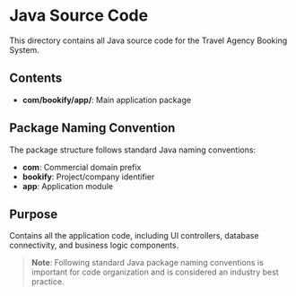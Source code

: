 # Java Source Code

This directory contains all Java source code for the Travel Agency Booking System.

## Contents

- **com/bookify/app/**: Main application package

## Package Naming Convention

The package structure follows standard Java naming conventions:

- **com**: Commercial domain prefix
- **bookify**: Project/company identifier
- **app**: Application module

## Purpose

Contains all the application code, including UI controllers, database connectivity, and business logic components.

> **Note**: Following standard Java package naming conventions is important for code organization and is considered an industry best practice.
